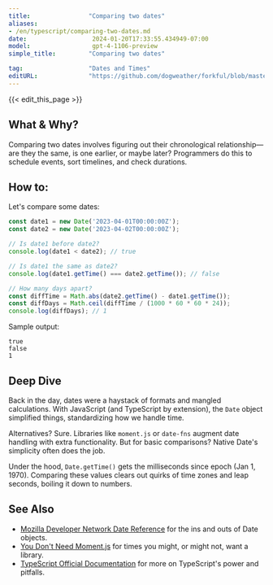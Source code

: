 ```yaml
---
title:                "Comparing two dates"
aliases:
- /en/typescript/comparing-two-dates.md
date:                  2024-01-20T17:33:55.434949-07:00
model:                 gpt-4-1106-preview
simple_title:         "Comparing two dates"

tag:                  "Dates and Times"
editURL:              "https://github.com/dogweather/forkful/blob/master/content/en/typescript/comparing-two-dates.md"
---
```


{{< edit_this_page >}}

## What & Why?

Comparing two dates involves figuring out their chronological relationship—are they the same, is one earlier, or maybe later? Programmers do this to schedule events, sort timelines, and check durations.

## How to:

Let's compare some dates:

```TypeScript
const date1 = new Date('2023-04-01T00:00:00Z');
const date2 = new Date('2023-04-02T00:00:00Z');

// Is date1 before date2?
console.log(date1 < date2); // true

// Is date1 the same as date2?
console.log(date1.getTime() === date2.getTime()); // false

// How many days apart?
const diffTime = Math.abs(date2.getTime() - date1.getTime());
const diffDays = Math.ceil(diffTime / (1000 * 60 * 60 * 24)); 
console.log(diffDays); // 1
```

Sample output:

```
true
false
1
```

## Deep Dive

Back in the day, dates were a haystack of formats and mangled calculations. With JavaScript (and TypeScript by extension), the `Date` object simplified things, standardizing how we handle time.

Alternatives? Sure. Libraries like `moment.js` or `date-fns` augment date handling with extra functionality. But for basic comparisons? Native Date's simplicity often does the job.

Under the hood, `Date.getTime()` gets the milliseconds since epoch (Jan 1, 1970). Comparing these values clears out quirks of time zones and leap seconds, boiling it down to numbers.

## See Also

- [Mozilla Developer Network Date Reference](https://developer.mozilla.org/en-US/docs/Web/JavaScript/Reference/Global_Objects/Date) for the ins and outs of Date objects.
- [You Don't Need Moment.js](https://github.com/you-dont-need/You-Dont-Need-Momentjs) for times you might, or might not, want a library.
- [TypeScript Official Documentation](https://www.typescriptlang.org/docs/) for more on TypeScript's power and pitfalls.
